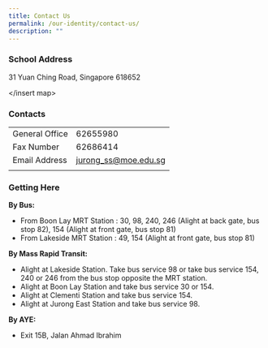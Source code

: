 ```yaml
---
title: Contact Us
permalink: /our-identity/contact-us/
description: ""
---
```



### School Address

31 Yuan Ching Road, Singapore 618652

</insert map> 

### Contacts

|  |  |
|---|---|
| General Office | 62655980 |
| Fax Number | 62686414 |
| Email Address | jurong_ss@moe.edu.sg |
| | |

### Getting Here

**By Bus:** 
* From Boon Lay MRT Station : 30, 98, 240, 246 (Alight at back gate, bus stop 82), 154 (Alight at front gate, bus stop 81)
* From Lakeside MRT Station : 49, 154 (Alight at front gate, bus stop 81)

**By Mass Rapid Transit:** 
* Alight at Lakeside Station. Take bus service 98 or take bus service 154, 240 or 246 from the bus stop opposite the MRT station.
* Alight at Boon Lay Station and take bus service 30 or 154.
* Alight at Clementi Station and take bus service 154.
* Alight at Jurong East Station and take bus service 98.

**By AYE:**
* Exit 15B, Jalan Ahmad Ibrahim